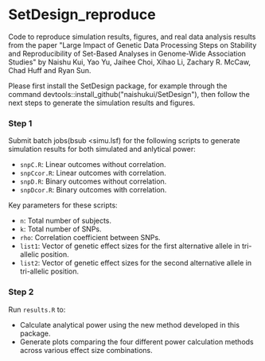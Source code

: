 # SetDesign_reproduce
Code to reproduce simulation results, figures, and real data analysis results from the paper "Large Impact of Genetic Data Processing Steps on Stability and Reproducibility of Set-Based Analyses in Genome-Wide Association Studies" by Naishu Kui, Yao Yu, Jaihee Choi, Xihao Li, Zachary R. McCaw, Chad Huff and Ryan Sun.

Please first install the SetDesign package, for example through the command devtools::install_github("naishukui/SetDesign"), then follow the next steps to generate the simulation results and figures.
### Step 1

Submit batch jobs(bsub <simu.lsf) for the following scripts to generate simulation results for both simulated and anlytical power:

- `snpC.R`: Linear outcomes without correlation.
- `snpCcor.R`: Linear outcomes with correlation.
- `snpD.R`: Binary outcomes without correlation.
- `snpDcor.R`: Binary outcomes with correlation.

Key parameters for these scripts:
- `n`: Total number of subjects.
- `k`: Total number of SNPs.
- `rho`: Correlation coefficient between SNPs.
- `list1`: Vector of genetic effect sizes for the first alternative allele in tri-allelic position.
- `list2`: Vector of genetic effect sizes for the second alternative allele in tri-allelic position.
 
### Step 2

Run `results.R` to:
- Calculate analytical power using the new method developed in this package.
- Generate plots comparing the four different power calculation methods across various effect size combinations.


